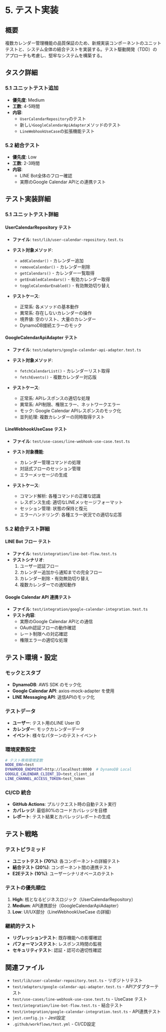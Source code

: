 # 5. テスト実装

## 概要
複数カレンダー管理機能の品質保証のため、新規実装コンポーネントのユニットテストと、システム全体の結合テストを実装する。テスト駆動開発（TDD）のアプローチも考慮し、堅牢なシステムを構築する。

## タスク詳細

### 5.1 ユニットテスト追加
- **優先度**: Medium
- **工数**: 4-5時間
- **内容**:
  - `UserCalendarRepository`のテスト
  - 新しい`GoogleCalendarApiAdapter`メソッドのテスト  
  - `LineWebhookUseCase`の拡張機能テスト

### 5.2 結合テスト
- **優先度**: Low
- **工数**: 2-3時間
- **内容**:
  - LINE Bot全体のフロー確認
  - 実際のGoogle Calendar APIとの連携テスト

## テスト実装詳細

### 5.1 ユニットテスト詳細

#### UserCalendarRepository テスト
- **ファイル**: `test/lib/user-calendar-repository.test.ts`
- **テスト対象メソッド**:
  - `addCalendar()` - カレンダー追加
  - `removeCalendar()` - カレンダー削除  
  - `getCalendars()` - カレンダー一覧取得
  - `getEnabledCalendars()` - 有効カレンダー取得
  - `toggleCalendarEnabled()` - 有効無効切り替え

- **テストケース**:
  - 正常系: 各メソッドの基本動作
  - 異常系: 存在しないカレンダーの操作
  - 境界値: 空のリスト、大量のカレンダー
  - DynamoDB接続エラーのモック

#### GoogleCalendarApiAdapter テスト
- **ファイル**: `test/adapters/google-calendar-api-adapter.test.ts`
- **テスト対象メソッド**:
  - `fetchCalendarList()` - カレンダーリスト取得
  - `fetchEvents()` - 複数カレンダー対応版

- **テストケース**:
  - 正常系: APIレスポンスの適切な処理
  - 異常系: API制限、権限エラー、ネットワークエラー
  - モック: Google Calendar APIレスポンスのモック化
  - 並列処理: 複数カレンダーの同時取得テスト

#### LineWebhookUseCase テスト
- **ファイル**: `test/use-cases/line-webhook-use-case.test.ts`
- **テスト対象機能**:
  - カレンダー管理コマンドの処理
  - 対話式フローのセッション管理
  - エラーメッセージの生成

- **テストケース**:
  - コマンド解析: 各種コマンドの正確な認識
  - レスポンス生成: 適切なLINEメッセージフォーマット
  - セッション管理: 状態の保持と復元
  - エラーハンドリング: 各種エラー状況での適切な応答

### 5.2 結合テスト詳細

#### LINE Bot フロー テスト
- **ファイル**: `test/integration/line-bot-flow.test.ts`
- **テストシナリオ**:
  1. ユーザー認証フロー
  2. カレンダー追加から通知までの完全フロー
  3. カレンダー削除・有効無効切り替え
  4. 複数カレンダーでの通知動作

#### Google Calendar API 連携テスト
- **ファイル**: `test/integration/google-calendar-integration.test.ts`
- **テスト内容**:
  - 実際のGoogle Calendar APIとの通信
  - OAuth認証フローの動作確認
  - レート制限への対応確認
  - 権限エラーの適切な処理

## テスト環境・設定

### モックとスタブ
- **DynamoDB**: AWS SDK のモック化
- **Google Calendar API**: axios-mock-adapter を使用
- **LINE Messaging API**: 送信APIのモック化

### テストデータ
- **ユーザー**: テスト用のLINE User ID
- **カレンダー**: モックカレンダーデータ
- **イベント**: 様々なパターンのテストイベント

### 環境変数設定
```bash
# テスト専用環境変数
NODE_ENV=test
DYNAMODB_ENDPOINT=http://localhost:8000  # DynamoDB Local
GOOGLE_CALENDAR_CLIENT_ID=test_client_id
LINE_CHANNEL_ACCESS_TOKEN=test_token
```

### CI/CD 統合
- **GitHub Actions**: プルリクエスト時の自動テスト実行
- **カバレッジ**: 最低80%のコードカバレッジを目標
- **レポート**: テスト結果とカバレッジレポートの生成

## テスト戦略

### テストピラミッド
- **ユニットテスト (70%)**: 各コンポーネントの詳細テスト
- **結合テスト (20%)**: コンポーネント間の連携テスト  
- **E2Eテスト (10%)**: ユーザーシナリオベースのテスト

### テストの優先順位
1. **High**: 核となるビジネスロジック（UserCalendarRepository）
2. **Medium**: API連携部分（GoogleCalendarApiAdapter）
3. **Low**: UI/UX部分（LineWebhookUseCase の詳細）

### 継続的テスト
- **リグレッションテスト**: 既存機能への影響確認
- **パフォーマンステスト**: レスポンス時間の監視
- **セキュリティテスト**: 認証・認可の適切性確認

## 関連ファイル
- `test/lib/user-calendar-repository.test.ts` - リポジトリテスト
- `test/adapters/google-calendar-api-adapter.test.ts` - APIアダプターテスト
- `test/use-cases/line-webhook-use-case.test.ts` - UseCase テスト
- `test/integration/line-bot-flow.test.ts` - 結合テスト
- `test/integration/google-calendar-integration.test.ts` - API連携テスト
- `jest.config.js` - Jest設定
- `.github/workflows/test.yml` - CI/CD設定